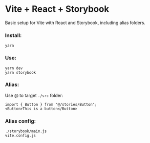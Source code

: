 # Vite + React + Storybook
Basic setup for Vite with React and Storybook, including alias folders.

### Install:  
`yarn`

### Use:
`yarn dev`  
`yarn storybook`

### Alias:
Use @ to target `./src` folder:
```
import { Button } from '@/stories/Button';
<Button>This is a button</Button>
```
### Alias config:
`./storybook/main.js`  
`vite.config.js`
